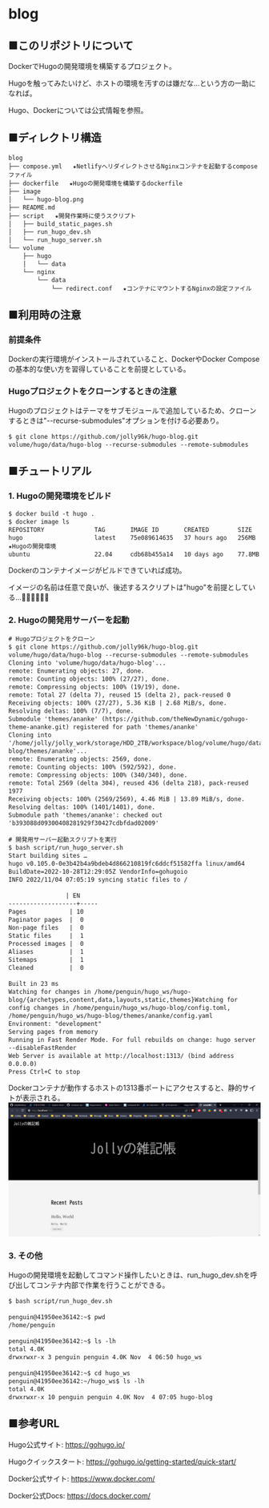 # blog

## ■このリポジトリについて
DockerでHugoの開発環境を構築するプロジェクト。

Hugoを触ってみたいけど、ホストの環境を汚すのは嫌だな…という方の一助になれば。

Hugo、Dockerについては公式情報を参照。

## ■ディレクトリ構造
    blog
    ├── compose.yml   ★NetlifyへリダイレクトさせるNginxコンテナを起動するcomposeファイル
    ├── dockerfile   ★Hugoの開発環境を構築するdockerfile
    ├── image
    │   └── hugo-blog.png
    ├── README.md
    ├── script   ★開発作業時に使うスクリプト
    │   ├── build_static_pages.sh
    │   ├── run_hugo_dev.sh
    │   └── run_hugo_server.sh
    └── volume
        ├── hugo
        │   └── data
        └── nginx
            └── data
                └── redirect.conf   ★コンテナにマウントするNginxの設定ファイル

## ■利用時の注意
### 前提条件
Dockerの実行環境がインストールされていること、DockerやDocker Composeの基本的な使い方を習得していることを前提としている。

### Hugoプロジェクトをクローンするときの注意
Hugoのプロジェクトはテーマをサブモジュールで追加しているため、クローンするときは"--recurse-submodules"オプションを付ける必要あり。

    $ git clone https://github.com/jolly96k/hugo-blog.git volume/hugo/data/hugo-blog --recurse-submodules --remote-submodules

## ■チュートリアル
### 1. Hugoの開発環境をビルド
    $ docker build -t hugo .
    $ docker image ls
    REPOSITORY              TAG       IMAGE ID       CREATED        SIZE
    hugo                    latest    75e089614635   37 hours ago   256MB   ★Hugoの開発環境
    ubuntu                  22.04     cdb68b455a14   10 days ago    77.8MB

Dockerのコンテナイメージがビルドできていれば成功。

イメージの名前は任意で良いが、後述するスクリプトは"hugo"を前提としている...🙇‍♂️🙇‍♂️🙇‍♂️

### 2. Hugoの開発用サーバーを起動
    # Hugoプロジェクトをクローン
    $ git clone https://github.com/jolly96k/hugo-blog.git volume/hugo/data/hugo-blog --recurse-submodules --remote-submodules
    Cloning into 'volume/hugo/data/hugo-blog'...
    remote: Enumerating objects: 27, done.
    remote: Counting objects: 100% (27/27), done.
    remote: Compressing objects: 100% (19/19), done.
    remote: Total 27 (delta 7), reused 15 (delta 2), pack-reused 0
    Receiving objects: 100% (27/27), 5.36 KiB | 2.68 MiB/s, done.
    Resolving deltas: 100% (7/7), done.
    Submodule 'themes/ananke' (https://github.com/theNewDynamic/gohugo-theme-ananke.git) registered for path 'themes/ananke'
    Cloning into '/home/jolly/jolly_work/storage/HDD_2TB/workspace/blog/volume/hugo/data/hugo-blog/themes/ananke'...
    remote: Enumerating objects: 2569, done.
    remote: Counting objects: 100% (592/592), done.
    remote: Compressing objects: 100% (340/340), done.
    remote: Total 2569 (delta 304), reused 436 (delta 218), pack-reused 1977
    Receiving objects: 100% (2569/2569), 4.46 MiB | 13.89 MiB/s, done.
    Resolving deltas: 100% (1401/1401), done.
    Submodule path 'themes/ananke': checked out 'b393088d09300408281929f30427cdbfdad02009'

    # 開発用サーバー起動スクリプトを実行
    $ bash script/run_hugo_server.sh
    Start building sites …
    hugo v0.105.0-0e3b42b4a9bdeb4d866210819fc6ddcf51582ffa linux/amd64 BuildDate=2022-10-28T12:29:05Z VendorInfo=gohugoio
    INFO 2022/11/04 07:05:19 syncing static files to /

                    | EN
    -------------------+-----
    Pages            | 10
    Paginator pages  |  0
    Non-page files   |  0
    Static files     |  1
    Processed images |  0
    Aliases          |  1
    Sitemaps         |  1
    Cleaned          |  0

    Built in 23 ms
    Watching for changes in /home/penguin/hugo_ws/hugo-blog/{archetypes,content,data,layouts,static,themes}Watching for config changes in /home/penguin/hugo_ws/hugo-blog/config.toml, /home/penguin/hugo_ws/hugo-blog/themes/ananke/config.yaml
    Environment: "development"
    Serving pages from memory
    Running in Fast Render Mode. For full rebuilds on change: hugo server --disableFastRender
    Web Server is available at http://localhost:1313/ (bind address 0.0.0.0)
    Press Ctrl+C to stop

Dockerコンテナが動作するホストの1313番ポートにアクセスすると、静的サイトが表示される。
![静的サイト](image/hugo-blog.png)

### 3. その他
Hugoの開発環境を起動してコマンド操作したいときは、run_hugo_dev.shを呼び出してコンテナ内部で作業を行うことができる。

    $ bash script/run_hugo_dev.sh

    penguin@41950ee36142:~$ pwd
    /home/penguin

    penguin@41950ee36142:~$ ls -lh
    total 4.0K
    drwxrwxr-x 3 penguin penguin 4.0K Nov  4 06:50 hugo_ws

    penguin@41950ee36142:~$ cd hugo_ws
    penguin@41950ee36142:~/hugo_ws$ ls -lh
    total 4.0K
    drwxrwxr-x 10 penguin penguin 4.0K Nov  4 07:05 hugo-blog

## ■参考URL
Hugo公式サイト: <https://gohugo.io/>

Hugoクイックスタート: <https://gohugo.io/getting-started/quick-start/>

Docker公式サイト: <https://www.docker.com/>

Docker公式Docs: <https://docs.docker.com/>